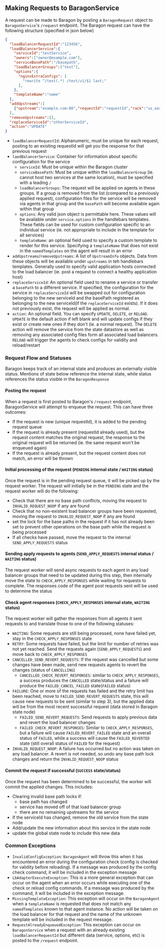 ## Making Requests to BaragonService

A request can be made to Baragon by posting a `BaragonRequest` object to `BaragonService`'s `/request` endpoint. The Baragon request can have the following structure (specified in json below)

```json
{
  "loadBalancerRequestId":"123456", 
  "loadBalancerService":{
    "serviceId":"testService",
    "owners":["owner@example.com"],
    "serviceBasePath":"/basepath",
    "loadBalancerGroups":["test"],
    "options":{
      "nginxExtraConfigs": [
        "rewrite ^/test(.*) /test/v1/$1 last;"
      ],
    },
    "templateName":"name"
  },
  "addUpstreams":[
    {"upstream":"example.com:80","requestId":"requestId","rack":"us_east_1a"}
  ],
  "removeUpstreams":[],
  "replaceServiceId":"otherServiceId",
  "action":"UPDATE"
}
```

- `loadBalancerRequestId`: Alphanumeric, must be unique for each request, posting to an existing requestId will get you the response for that previous request
- `laodBalancerService`: Container for information about specific configuration for the service
  - `serviceId`: Must be unique within the Baragon cluster
  - `serviceBasePath`: Must be unique within the `loadBalancerGroup` (ie. cannot host two services at the same location), must be specified with a leading `/`
  - `loadBalancerGroups`: The request will be applied on agents in these groups. If a group is removed from the list (compared to a previously applied request), configuration files for the service will be removed via agents in that group and the `basePath` will become available again within that group
  - `options`: Any valid json object is permittable here. These values will be available under `service.options` in the handlebars templates. These fields can be used for custom configuration specific to an individual service (ie. not appropriate to include in the template for all services)
  - `templateName`: an optional field used to specify a custom template to render for this service. Specifying a `templateName` that does not exist in the `namedTemplates` on the agent will result in an error
- `addUpstreams`/`removeUpstreams`: A list of `UpstreamInfo` objects. Data from these objects will be available under `upstreams` in teh handlebars templates. Generally used to specify valid application hosts connected to the load balancer (ie. post a request to connect a healthy application host)
- `replaceServiceId`: An optional field used to rename a service or transfer a `basePath` to a different service. If specified, the configuration for the service in `replaceServiceId` will be swapped out for configuration belonging to the new serviceId and the basePath registered as belonging to the new serviceId(if the `replaceServiceId` exists). If it does not previously exist, the request will be applied as normal.
- `action`: An optional field. You can specify `UPDATE`, `DELETE`, or `RELOAD`. `UPDATE` is the default action if left blank and will update configs if they exist or create new ones if they don't (ie. a normal request). The `DELETE` action will remove the service from the state datastore as well as removing any associated config files form all associated load balancers. `RELOAD` will trigger the agents to check configs for validity and reload/restart 

<a id="requestflow"></a>
### Request Flow and Statuses

Baragon keeps track of an internal state and produces an externally visible status. Mentions of state below reference the internal state, while status references the status visible in the `BaragonResponse`

#### Posting the request
When a request is first posted to Baragon's `/request` endpoint, BaragonService will attempt to enqueue the request. This can have three outcomes:
- If the request is new (unique requestId), it is added to the pending request queue
- If the request is already present (requestId already used), but the request content matches the original request, the response to the original request will be returned (ie. the same request won't be enqueued again)
- If the request is already present, but the request content does not match, an error will be thrown

#### Initial processing of the request (`PENDING` internal state / `WAITING` status)
Once the request is in the pending request queue, it will be picked up by the request worker. The request will initially be in the `PENDING` state and the request worker will do the following:
- Check that there are no base path conflicts, moving the request to `INVALID_REQUEST_NOOP` if any are found
- Check that no non-existent load balancer groups have been requested, moving the request to `INVALID_REQUEST_NOOP` if any are found
- set the lock for the base paths in the request if it has not already been set to prevent other operations on the base path while the request is being processed
- If all checks have passed, move the request to the internal `SEND_APPLY_REQUESTS` status

#### Sending apply requests to agents (`SEND_APPLY_REQUESTS` internal status / `WAITING` status)
The request worker will send async requests to each agent in any load balancer groups that need to be updated during this step, then internally move the state to `CHECK_APPLY_RESPONSES` while waiting for requests to complete. The responses code of the agent post requests sent will be used to determine the status

#### Check agent responses (`CHECK_APPLY_RESPONSES` internal state, `WAITING` status)
The request worker will gather the responses from all agents it sent requests to and translate those to one of the following statuses:
- `WAITING`: Some requests are still being processed, none have failed yet, stay in the `CHECK_APPLY_RESPONSES` state
- `RETRY`: Some requests have failed, but the limit for number of retries was not yet reached. Send the requests again (`SEND_APPLY_REQUESTS`) and move back to `CHECK_APPLY_RESPONSES`
- `CANCELLED_SEND_REVERT_REQUESTS`: If the request was cancelled but some changes have been made, send new requests agents to revert the changes (status of `CANCELLING`)
  - `CANCELLED_CHECK_REVERT_RESPONSES`: similar to `CHECK_APPLY_RESPONSES`, a success produces the `CANCELLED` state/status and a failure will produce the `FAILED_CANCEL_FAILED` state(`FAILED` status)
- `FAILURE`: One or more of the requests has failed and the retry limit has been reached, move to `FAILED_SEND_REVERT_REQUESTS` state, this will cause new requests to be sent (similar to step 3), but the applied data will be from the most recent successful request (data stored in Baragon state node)
  - `FAILED_SEND_REVERT_REQUESTS`: Send requests to apply previous data and revert the load balancer changes
  - `FAILED_CHECK_REVERT_RESPONSES`: Similar to `CHECK_APPLY_RESPONSES`, but a failure will cause `FAILED_REVERT_FAILED` state and an overall status of `FAILED`, while a success will cause the `FAILED_REVERTED` state (still overall status of `FAILED` for the request)
- `INVALID_REQUEST_NOOP`: A failure has occurred but no action was taken on any load balancer. A revert is not needed, so undo any base path lock changes and return the `INVALID_REQUEST_NOOP` status

#### Commit the request if successful (`SUCCESS` state/status)
Once the request has been determined to be successful, the worker will commit the applied changes. This includes:
- Clearing invalid base path locks if:
  - base path has changed
  - service has moved off of that load balancer group
  - there are no remaining upstreams for the service
- If the serviceId has changed, remove the old service from the state node
- Add/update the new information about this service in the state node
- update the global state node to include this new data


<a id="exceptions"></a>
### Common Exceptions

- `InvalidConfigException`: `BaragonAgent` will throw this when it has encountered an error during the configuration check (config is checked for validity before reloading). If a message was produced by the config check command, it will be included in the exception message
- `LbAdapterExecuteException`: This is a more general exception that can occur on the agent when an error occurs while executing one of the check or reload config commands. If a message was produced by the command, it will be included in the exception message.
- `MissingTemplateException`: This exception will occur on the `BaragonAgent` when a `templateName` is requested that does not match any `namedTemplates` known to that agent instance. No action will be taken on the load balancer for that request and the name of the unknown template will be included in the request message.
- `RequestAlreadyEnqueuedException`: This exception can occur on `BaragonService` when a request with an already existing `loadBalancerRequestId` but different data (service, options, etc) is posted to the `/request` endpoint.

